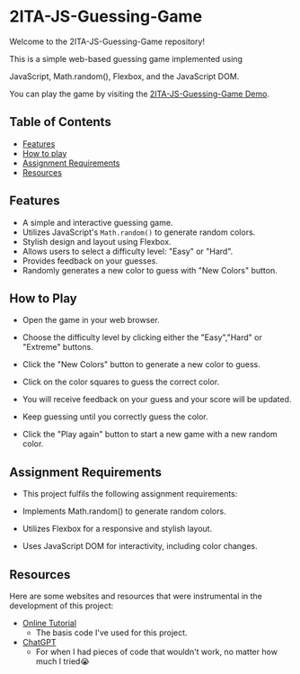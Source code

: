 # 2ITA-JS-Guessing-Game

Welcome to the 2ITA-JS-Guessing-Game repository! 

This is a simple web-based guessing game implemented using

JavaScript, Math.random(), Flexbox, and the JavaScript DOM.

You can play the game by visiting the [2ITA-JS-Guessing-Game Demo](https://souplittle.github.io/2ITA-JS-Guessing-Game/).

## Table of Contents

- [Features](#features)
- [How to play](#how-to-play)
- [Assignment Requirements](#assignment-requirements)
- [Resources](#resorces)

## Features

- A simple and interactive guessing game.
- Utilizes JavaScript's `Math.random()` to generate random colors.
- Stylish design and layout using Flexbox.
- Allows users to select a difficulty level: "Easy" or "Hard".
- Provides feedback on your guesses.
- Randomly generates a new color to guess with "New Colors" button.

## How to Play
- Open the game in your web browser.

- Choose the difficulty level by clicking either the "Easy","Hard" or "Extreme" buttons.

- Click the "New Colors" button to generate a new color to guess.

- Click on the color squares to guess the correct color.

- You will receive feedback on your guess and your score will be updated.

- Keep guessing until you correctly guess the color.

- Click the "Play again" button to start a new game with a new random color.

## Assignment Requirements
- This project fulfils the following assignment requirements:

- Implements Math.random() to generate random colors.

- Utilizes Flexbox for a responsive and stylish layout.

- Uses JavaScript DOM for interactivity, including color changes.

## Resources

Here are some websites and resources that were instrumental in the development of this project:

- [Online Tutorial](https://medium.com/free-code-camp/learn-how-to-manipulate-the-dom-by-building-a-simple-javascript-color-game-1a3aec1d109a)
  - The basis code I've used for this project.
- [ChatGPT](https://chat.openai.com/)
  - For when I had pieces of code that wouldn't work, no matter how much I tried😭
